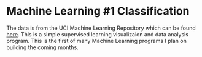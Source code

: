 <h1>Machine Learning #1 Classification</h1>

The data is from the UCI Machine Learning Repository which can be found [here](http://archive.ics.uci.edu/ml/datasets/Iris). This is a simple supervised learning visualizaion and data analysis program. This is the first of many Machine Learning programs I plan on building the coming months. 
